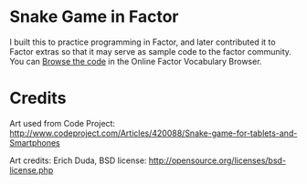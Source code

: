 # Snake Game in Factor
I built this to practice programming in Factor, and later contributed it to Factor extras so that it may serve as sample code to the factor community. You can [Browse the code](https://docs.factorcode.org/content/vocab-snake-game.html) in the Online Factor Vocabulary Browser.

# Credits
Art used from Code Project: http://www.codeproject.com/Articles/420088/Snake-game-for-tablets-and-Smartphones

Art credits: Erich Duda, BSD license: http://opensource.org/licenses/bsd-license.php
